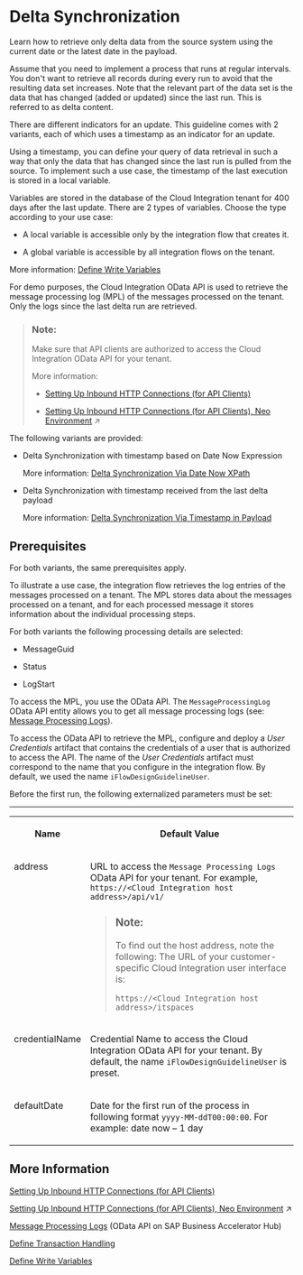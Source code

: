 <!-- loio012be7e9eb114a528ac58a93bce73de4 -->

# Delta Synchronization

Learn how to retrieve only delta data from the source system using the current date or the latest date in the payload.

Assume that you need to implement a process that runs at regular intervals. You don't want to retrieve all records during every run to avoid that the resulting data set increases. Note that the relevant part of the data set is the data that has changed \(added or updated\) since the last run. This is referred to as delta content.

There are different indicators for an update. This guideline comes with 2 variants, each of which uses a timestamp as an indicator for an update.

Using a timestamp, you can define your query of data retrieval in such a way that only the data that has changed since the last run is pulled from the source. To implement such a use case, the timestamp of the last execution is stored in a local variable.

Variables are stored in the database of the Cloud Integration tenant for 400 days after the last update. There are 2 types of variables. Choose the type according to your use case:

-   A local variable is accessible only by the integration flow that creates it.

-   A global variable is accessible by all integration flows on the tenant.


More information: [Define Write Variables](define-write-variables-de04b75.md) 

For demo purposes, the Cloud Integration OData API is used to retrieve the message processing log \(MPL\) of the messages processed on the tenant. Only the logs since the last delta run are retrieved.

> ### Note:  
> Make sure that API clients are authorized to access the Cloud Integration OData API for your tenant.
> 
> More information:
> 
> -   [Setting Up Inbound HTTP Connections \(for API Clients\)](../40-RemoteSystems/setting-up-inbound-http-connections-for-api-clients-8db3d51.md)
> 
> -   [Setting Up Inbound HTTP Connections (for API Clients), Neo Environment](https://help.sap.com/viewer/368c481cd6954bdfa5d0435479fd4eaf/Cloud/en-US/fbae09c89d9246f88149c5293c96ab5f.html "") :arrow_upper_right:

The following variants are provided:

-   Delta Synchronization with timestamp based on Date Now Expression

    More information: [Delta Synchronization Via Date Now XPath](delta-synchronization-via-date-now-xpath-698307a.md)

-   Delta Synchronization with timestamp received from the last delta payload

    More information: [Delta Synchronization Via Timestamp in Payload](delta-synchronization-via-timestamp-in-payload-28a6006.md)




<a name="loio012be7e9eb114a528ac58a93bce73de4__section_syz_f5z_q4b"/>

## Prerequisites

For both variants, the same prerequisites apply.

To illustrate a use case, the integration flow retrieves the log entries of the messages processed on a tenant. The MPL stores data about the messages processed on a tenant, and for each processed message it stores information about the individual processing steps.

For both variants the following processing details are selected:

-   MessageGuid

-   Status

-   LogStart


To access the MPL, you use the OData API. The `MessageProcessingLog` OData API entity allows you to get all message processing logs \(see: [Message Processing Logs](message-processing-logs-827a2d7.md)\).

To access the OData API to retrieve the MPL, configure and deploy a *User Credentials* artifact that contains the credentials of a user that is authorized to access the API. The name of the *User Credentials* artifact must correspond to the name that you configure in the integration flow. By default, we used the name `iFlowDesignGuidelineUser`.

Before the first run, the following externalized parameters must be set:

****


<table>
<tr>
<th valign="top">

Name



</th>
<th valign="top">

Default Value



</th>
</tr>
<tr>
<td valign="top">

address



</td>
<td valign="top">

URL to access the `Message Processing Logs` OData API for your tenant. For example, <code>https://&lt;Cloud Integration host address&gt;/api/v1/</code> 

> ### Note:  
> To find out the host address, note the following: The URL of your customer-specific Cloud Integration user interface is:
> 
> <code>https://&lt;Cloud Integration host address&gt;/itspaces</code>



</td>
</tr>
<tr>
<td valign="top">

credentialName



</td>
<td valign="top">

Credential Name to access the Cloud Integration OData API for your tenant. By default, the name `iFlowDesignGuidelineUser` is preset.



</td>
</tr>
<tr>
<td valign="top">

defaultDate



</td>
<td valign="top">

Date for the first run of the process in following format `yyyy-MM-ddT00:00:00`. For example: date now – 1 day



</td>
</tr>
</table>



<a name="loio012be7e9eb114a528ac58a93bce73de4__section_uxh_4b1_r4b"/>

## More Information

[Setting Up Inbound HTTP Connections \(for API Clients\)](../40-RemoteSystems/setting-up-inbound-http-connections-for-api-clients-8db3d51.md)

[Setting Up Inbound HTTP Connections (for API Clients), Neo Environment](https://help.sap.com/viewer/368c481cd6954bdfa5d0435479fd4eaf/Cloud/en-US/fbae09c89d9246f88149c5293c96ab5f.html "") :arrow_upper_right:

[Message Processing Logs](https://api.sap.com/api/MessageProcessingLogs/overview) \(OData API on SAP Business Accelerator Hub\)

[Define Transaction Handling](define-transaction-handling-2a5d4bc.md)

[Define Write Variables](define-write-variables-de04b75.md)

